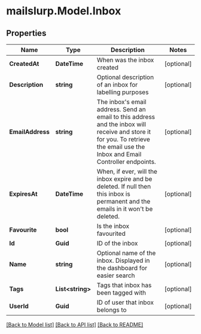 
# mailslurp.Model.Inbox

## Properties

Name | Type | Description | Notes
------------ | ------------- | ------------- | -------------
**CreatedAt** | **DateTime** | When was the inbox created | [optional] 
**Description** | **string** | Optional description of an inbox for labelling purposes | [optional] 
**EmailAddress** | **string** | The inbox&#39;s email address. Send an email to this address and the inbox will receive and store it for you. To retrieve the email use the Inbox and Email Controller endpoints. | [optional] 
**ExpiresAt** | **DateTime** | When, if ever, will the inbox expire and be deleted. If null then this inbox is permanent and the emails in it won&#39;t be deleted. | [optional] 
**Favourite** | **bool** | Is the inbox favourited | [optional] 
**Id** | **Guid** | ID of the inbox | [optional] 
**Name** | **string** | Optional name of the inbox. Displayed in the dashboard for easier search | [optional] 
**Tags** | **List&lt;string&gt;** | Tags that inbox has been tagged with | [optional] 
**UserId** | **Guid** | ID of user that inbox belongs to | [optional] 

[[Back to Model list]](../README.md#documentation-for-models)
[[Back to API list]](../README.md#documentation-for-api-endpoints)
[[Back to README]](../README.md)

